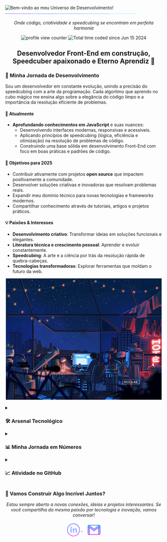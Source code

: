 <img src="https://readme-typing-svg.demolab.com?font=Operator+Mono&size=37&duration=2800&pause=2000&color=FAFAFA&center=true&vCenter=true&width=940&height=50&lines=Bem-vindo+ao+meu+Universo+de+Desenvolvimento!" align="middle" alt="Bem-vindo ao meu Universo de Desenvolvimento!" />

<img src="assets/borderseperator.gif">

<p align="center">
    <i>Onde código, criatividade e speedcubing se encontram em perfeita harmonia</i>
</p>

<p align="center">
    <img src="https://komarev.com/ghpvc/?username=BrianMunizSilveira&color=0079fa&style=flat-square&label=VISITANTES+DO+PERFIL" alt="profile view counter">
    <img src="https://wakatime.com/badge/user/04f9d9f5-78d5-4252-bb42-c13048cc1271.svg" alt="Total time coded since Jun 15 2024" />
</p>

<h2 align="center">Desenvolvedor Front-End em construção, Speedcuber apaixonado e Eterno Aprendiz 🚀</h2>

<h3>🌱 Minha Jornada de Desenvolvimento</h3>

Sou um desenvolvedor em constante evolução, unindo a precisão do speedcubing com a arte da programação. Cada algoritmo que aprendo no cubo mágico me ensina algo sobre a elegância do código limpo e a importância da resolução eficiente de problemas.

#### 🎯 Atualmente
- **Aprofundando conhecimentos em JavaScript** e suas nuances:
  - Desenvolvendo interfaces modernas, responsivas e acessíveis.
  - Aplicando princípios de speedcubing (lógica, eficiência e otimização) na resolução de problemas de código.
  - Construindo uma base sólida em desenvolvimento Front-End com foco em boas práticas e padrões de código.

#### 🌟 Objetivos para 2025
- Contribuir ativamente com projetos **open source** que impactem positivamente a comunidade.
- Desenvolver soluções criativas e inovadoras que resolvam problemas reais.
- Expandir meu domínio técnico para novas tecnologias e frameworks modernos.
- Compartilhar conhecimento através de tutoriais, artigos e projetos práticos.

#### 💡 Paixões & Interesses
- **Desenvolvimento criativo**: Transformar ideias em soluções funcionais e elegantes.
- **Literatura técnica e crescimento pessoal**: Aprender e evoluir constantemente.
- **Speedcubing**: A arte e a ciência por trás da resolução rápida de quebra-cabeças.
- **Tecnologias transformadoras**: Explorar ferramentas que moldam o futuro da web.

<p align="center">
    <img src="assets/nightlife.gif" alt="Lofi Nightlight scene" />
</p>

<details>
    <summary><h3>🛠️ Arsenal Tecnológico</h3></summary>
    <div align="center">
        <h3>Tecnologias que Domino com Paixão</h3>
        <img src="https://skillicons.dev/icons?i=html,css,js,git,github,vscode" alt="skills currently learning logos">
        <p><i>Ferramentas que uso diariamente para dar vida às minhas ideias</i></p>

<h3>Próximas Conquistas Tecnológicas</h3>
        <img src="https://skillicons.dev/icons?i=react,tailwind,ts,nextjs,nodejs" alt="skills planning to learn logos">
        <p><i>Tecnologias que em breve farão parte do meu arsenal</i></p>
    </div>

<p align="center">
        <img align="center" src="assets/lofi.gif" alt="Lofi Girl drinking coffee coding" />
    </p>
</details>

<details>
    <summary><h3>📊 Minha Jornada em Números</h3></summary>
    <div align="center">
        <h3>Conquistas no GitHub</h3>
        <img src="https://github-profile-trophy.vercel.app/?username=BrianMunizSilveira&theme=algolia&no-frame=true&no-bg=true&row=1&column=7" width="100%" alt="Trophy" align="middle" />
        <p><i>Cada troféu representa uma etapa importante na minha jornada de desenvolvimento</i></p>

<h3>Linguagens Mais Utilizadas</h3>
        <img src="https://github-readme-stats2-olive.vercel.app/api/top-langs/?username=BrianMunizSilveira&langs_count=6&card_width=500&bg_color=000000&text_color=0079fa&hide_border=true&layout=compact" alt="Most used languages" />
        <p><i>As ferramentas que mais utilizo para criar soluções</i></p>

<h3>Estatísticas e Contribuições</h3>
        <img src="https://streakstats.demolab.com/user=BrianMunizSilveira&theme=highcontrast&hide_border=true&border_radius=0&ring=2100FA&background=000000&fire=0079FA&currStreakNum=0079FA&dates=0079FA&sideNums=0079FA&currStreakLabel=0079FA&stroke=0079FA&sideLabels=0079FA" height="150" alt="streaks graph" />
        <img src="https://github-readme-stats2-olive.vercel.app/api?username=BrianMunizSilveira&show_icons=true&title_color=0079fa&text_color=0079fa&iconcolor=0079fa&hide_border=true&bg_color=000000&border_radius=0&count_private=true&include_all_commits=true" height="150" alt="stats graph" />
    </div>
</details>

<details>
    <summary><h3>📈 Atividade no GitHub</h3></summary>
    
[![Brian's Github Activity Graph](https://github-readme-activity-graph-lemon-theta.vercel.app/graph?username=BrianMunizSilveira&custom_title=Brian's%20GitHub%20Activity%20Graph&bg_color=000000&color=0079fa&line=2100fa&point=0079fa&area=true&hide_border=true)](https://github.com/ashutosh00710/github-readme-activity-graph)

<p align="center">
        <img src="assets/loficity.gif" alt="Lofi Nightlife city scene" />
    </p>

<img src="assets/borderseperator.gif">
</details>

<h3>🤝 Vamos Construir Algo Incrível Juntos?</h3>
<p align="center">
    <i>Estou sempre aberto a novas conexões, ideias e projetos interessantes. Se você compartilha da mesma paixão por tecnologia e inovação, vamos conversar!</i>
</p>

<p align="center">
    <a href="https://www.linkedin.com/in/brian-muniz-silveira/" target="_blank">
        <img align="center" alt="linkedin logo" height="50" width="50" src="assets/linkedinlogo.png" />
    </a> &nbsp;&nbsp;
    <a href="mailto:brian.munizsilveira@gmail.com" target="_blank">
        <img align="center" alt="gmail logo" height="50" width="50" src="assets/gmailogo.png" />
    </a>
</p>
